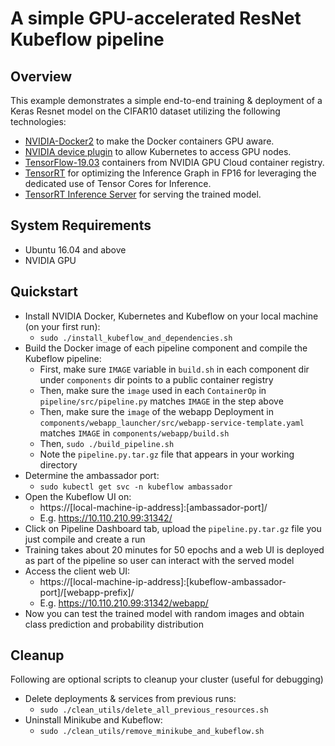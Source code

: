 # A simple GPU-accelerated ResNet Kubeflow pipeline

## Overview

This example demonstrates a simple end-to-end training & deployment of a Keras Resnet model on the CIFAR10 dataset utilizing the following technologies:

- [NVIDIA-Docker2](https://github.com/NVIDIA/nvidia-docker) to make the Docker containers GPU aware.
- [NVIDIA device plugin](https://github.com/NVIDIA/k8s-device-plugin) to allow Kubernetes to access GPU nodes.
- [TensorFlow-19.03](https://ngc.nvidia.com/catalog/containers/nvidia:tensorflow) containers from NVIDIA GPU Cloud container registry.
- [TensorRT](https://docs.nvidia.com/deeplearning/dgx/integrate-tf-trt/index.html) for optimizing the Inference Graph in FP16 for leveraging the dedicated use of Tensor Cores for Inference.
- [TensorRT Inference Server](https://github.com/NVIDIA/tensorrt-inference-server) for serving the trained model.

## System Requirements

- Ubuntu 16.04 and above
- NVIDIA GPU

## Quickstart

- Install NVIDIA Docker, Kubernetes and Kubeflow on your local machine (on your first run):
  - `sudo ./install_kubeflow_and_dependencies.sh`
- Build the Docker image of each pipeline component and compile the Kubeflow pipeline:
  - First, make sure `IMAGE` variable in `build.sh` in each component dir under `components` dir points to a public container registry
  - Then, make sure the `image` used in each `ContainerOp` in `pipeline/src/pipeline.py` matches `IMAGE` in the step above
  - Then, make sure the `image` of the webapp Deployment in `components/webapp_launcher/src/webapp-service-template.yaml` matches `IMAGE` in `components/webapp/build.sh`
  - Then, `sudo ./build_pipeline.sh`
  - Note the `pipeline.py.tar.gz` file that appears in your working directory
- Determine the ambassador port:
  - `sudo kubectl get svc -n kubeflow ambassador`
- Open the Kubeflow UI on:
  - https://[local-machine-ip-address]:[ambassador-port]/
  - E.g. https://10.110.210.99:31342/
- Click on Pipeline Dashboard tab, upload the `pipeline.py.tar.gz` file you just compile and create a run
- Training takes about 20 minutes for 50 epochs and a web UI is deployed as part of the pipeline so user can interact with the served model
- Access the client web UI:
  - https://[local-machine-ip-address]:[kubeflow-ambassador-port]/[webapp-prefix]/
  - E.g. https://10.110.210.99:31342/webapp/
- Now you can test the trained model with random images and obtain class prediction and probability distribution

## Cleanup

Following are optional scripts to cleanup your cluster (useful for debugging)

- Delete deployments & services from previous runs:
  - `sudo ./clean_utils/delete_all_previous_resources.sh`
- Uninstall Minikube and Kubeflow:
  - `sudo ./clean_utils/remove_minikube_and_kubeflow.sh`
